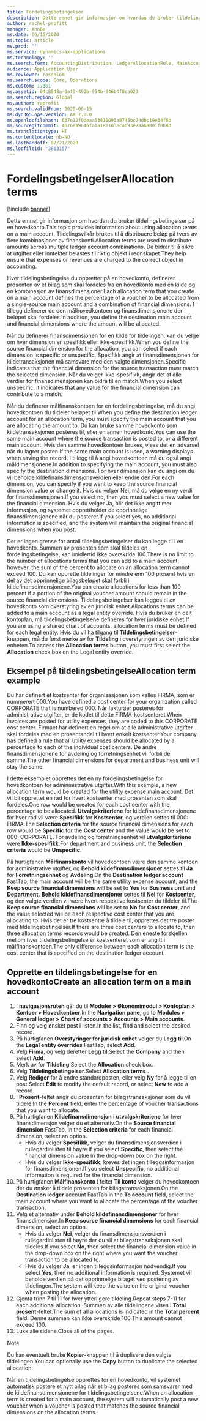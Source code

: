 ```yaml
---
title: Fordelingsbetingelser
description: Dette emnet gir informasjon om hvordan du bruker tildelingsbetingelser på en hovedkonto.
author: rachel-profitt
manager: AnnBe
ms.date: 06/15/2020
ms.topic: article
ms.prod: ''
ms.service: dynamics-ax-applications
ms.technology: ''
ms.search.form: AccountingDistribution, LedgerAllocationRule, MainAccount, AllocationTerms
audience: Application User
ms.reviewer: roschlom
ms.search.scope: Core, Operations
ms.custom: 17361
ms.assetid: 04c8548a-0af9-492b-954b-946b4f8ca023
ms.search.region: Global
ms.author: raprofit
ms.search.validFrom: 2020-06-15
ms.dyn365.ops.version: AX 7.0.0
ms.openlocfilehash: 637e12f0deaa53811093a8745bc74dbc19e34f6b
ms.sourcegitcommit: 4676ea9646fa1a182103ecab93e78a69001f0b8d
ms.translationtype: HT
ms.contentlocale: nb-NO
ms.lasthandoff: 07/21/2020
ms.locfileid: "3613157"
---
```

# <a name="allocation-terms"></a><span data-ttu-id="dda9b-103">Fordelingsbetingelser</span><span class="sxs-lookup"><span data-stu-id="dda9b-103">Allocation terms</span></span>

[!include [banner](../includes/banner.md)]

<span data-ttu-id="dda9b-104">Dette emnet gir informasjon om hvordan du bruker tildelingsbetingelser på en hovedkonto.</span><span class="sxs-lookup"><span data-stu-id="dda9b-104">This topic provides information about using allocation terms on a main account.</span></span> <span data-ttu-id="dda9b-105">Tildelingsvilkår brukes til å distribuere beløp på tvers av flere kombinasjoner av finanskonti.</span><span class="sxs-lookup"><span data-stu-id="dda9b-105">Allocation terms are used to distribute amounts across multiple ledger account combinations.</span></span> <span data-ttu-id="dda9b-106">De bidrar til å sikre at utgifter eller inntekter belastes til riktig objekt i regnskapet.</span><span class="sxs-lookup"><span data-stu-id="dda9b-106">They help ensure that expenses or revenues are charged to the correct object in accounting.</span></span>

<span data-ttu-id="dda9b-107">Hver tildelingsbetingelse du oppretter på en hovedkonto, definerer prosenten av et bilag som skal fordeles fra en hovedkonto med én kilde og en kombinasjon av finansdimensjoner.</span><span class="sxs-lookup"><span data-stu-id="dda9b-107">Each allocation term that you create on a main account defines the percentage of a voucher to be allocated from a single-source main account and a combination of financial dimensions.</span></span> <span data-ttu-id="dda9b-108">I tillegg definerer du den målhovedkontoen og finansdimensjonene der beløpet skal fordeles.</span><span class="sxs-lookup"><span data-stu-id="dda9b-108">In addition, you define the destination main account and financial dimensions where the amount will be allocated.</span></span> 

<span data-ttu-id="dda9b-109">Når du definerer finansdimensjonen for en kilde for tildelingen, kan du velge om hver dimensjon er spesifikk eller ikke-spesifikk.</span><span class="sxs-lookup"><span data-stu-id="dda9b-109">When you define the source financial dimension for the allocation, you can select if each dimension is specific or unspecific.</span></span> <span data-ttu-id="dda9b-110">Spesifikk angir at finansdimensjonen for kildetransaksjonen må samsvare med den valgte dimensjonen.</span><span class="sxs-lookup"><span data-stu-id="dda9b-110">Specific indicates that the financial dimension for the source transaction must match the selected dimension.</span></span> <span data-ttu-id="dda9b-111">Når du velger ikke-spesifikk, angir det at alle verdier for finansdimensjonen kan bidra til en match.</span><span class="sxs-lookup"><span data-stu-id="dda9b-111">When you select unspecific, it indicates that any value for the financial dimension can contribute to a match.</span></span>

<span data-ttu-id="dda9b-112">Når du definerer målfinanskontoen for en fordelingsbetingelse, må du angi hovedkontoen du tildeler beløpet til.</span><span class="sxs-lookup"><span data-stu-id="dda9b-112">When you define the destination ledger account for an allocation term, you must specify the main account that you are allocating the amount to.</span></span> <span data-ttu-id="dda9b-113">Du kan bruke samme hovedkonto som kildetransaksjonen posteres til, eller en annen hovedkonto.</span><span class="sxs-lookup"><span data-stu-id="dda9b-113">You can use the same main account where the source transaction is posted to, or a different main account.</span></span> <span data-ttu-id="dda9b-114">Hvis den samme hovedkontoen brukes, vises det en advarsel når du lagrer posten.</span><span class="sxs-lookup"><span data-stu-id="dda9b-114">If the same main account is used, a warning displays when saving the record.</span></span> <span data-ttu-id="dda9b-115">I tillegg til å angi hovedkontoen må du også angi måldimensjonene.</span><span class="sxs-lookup"><span data-stu-id="dda9b-115">In addition to specifying the main account, you must also specify the destination dimensions.</span></span> <span data-ttu-id="dda9b-116">For hver dimensjon kan du angi om du vil beholde kildefinansdimensjonsverdien eller endre den.</span><span class="sxs-lookup"><span data-stu-id="dda9b-116">For each dimension, you can specify if you want to keep the source financial dimension value or change it.</span></span> <span data-ttu-id="dda9b-117">Hvis du velger Nei, må du velge en ny verdi for finansdimensjonen.</span><span class="sxs-lookup"><span data-stu-id="dda9b-117">If you select no, then you must select a new value for the financial dimension.</span></span> <span data-ttu-id="dda9b-118">Hvis du velger Ja, blir det ikke angitt mer informasjon, og systemet opprettholder de opprinnelige finansdimensjonene når du posterer.</span><span class="sxs-lookup"><span data-stu-id="dda9b-118">If you select yes, no additional information is specified, and the system will maintain the original financial dimensions when you post.</span></span>

<span data-ttu-id="dda9b-119">Det er ingen grense for antall tildelingsbetingelser du kan legge til i en hovedkonto. Summen av prosenten som skal tildeles en fordelingsbetingelse, kan imidlertid ikke overskride 100.</span><span class="sxs-lookup"><span data-stu-id="dda9b-119">There is no limit to the number of allocations terms that you can add to a main account; however, the sum of the percent to allocate on an allocation term cannot exceed 100.</span></span> <span data-ttu-id="dda9b-120">Du kan opprette tildelinger for mindre enn 100 prosent hvis en del av det opprinnelige bilagsbeløpet skal forbli i kildefinansdimensjonene.</span><span class="sxs-lookup"><span data-stu-id="dda9b-120">You can create allocations for less than 100 percent if a portion of the original voucher amount should remain in the source financial dimensions.</span></span> <span data-ttu-id="dda9b-121">Tildelingsbetingelser kan legges til en hovedkonto som overstyring av en juridisk enhet.</span><span class="sxs-lookup"><span data-stu-id="dda9b-121">Allocations terms can be added to a main account as a legal entity override.</span></span> <span data-ttu-id="dda9b-122">Hvis du bruker en delt kontoplan, må tildelingsbetingelsene defineres for hver juridiske enhet.</span><span class="sxs-lookup"><span data-stu-id="dda9b-122">If you are using a shared chart of accounts, allocation terms must be defined for each legal entity.</span></span> <span data-ttu-id="dda9b-123">Hvis du vil ha tilgang til **Tildelingsbetingelser**-knappen, må du først merke av for **Tildeling** i overstyringen av den juridiske enheten.</span><span class="sxs-lookup"><span data-stu-id="dda9b-123">To access the **Allocation terms** button, you must first select the **Allocation** check box on the Legal entity override.</span></span>

## <a name="allocation-term-example"></a><span data-ttu-id="dda9b-124">Eksempel på tildelingsbetingelse</span><span class="sxs-lookup"><span data-stu-id="dda9b-124">Allocation term example</span></span>
<span data-ttu-id="dda9b-125">Du har definert et kostsenter for organisasjonen som kalles FIRMA, som er nummerert 000.</span><span class="sxs-lookup"><span data-stu-id="dda9b-125">You have defined a cost center for your organization called CORPORATE that is numbered 000.</span></span> <span data-ttu-id="dda9b-126">Når fakturaer posteres for administrative utgifter, er de kodet til dette FIRMA-kostsenteret.</span><span class="sxs-lookup"><span data-stu-id="dda9b-126">When invoices are posted for utility expenses, they are coded to this CORPORATE cost center.</span></span> <span data-ttu-id="dda9b-127">Firmaet har definert en regel om at alle administrative utgifter skal fordeles med en prosentandel til hvert enkelt kostsenter.</span><span class="sxs-lookup"><span data-stu-id="dda9b-127">Your company has defined a rule that all utility expenses should be allocated by a percentage to each of the individual cost centers.</span></span> <span data-ttu-id="dda9b-128">De andre finansdimensjonene for avdeling og forretningsenhet vil forbli de samme.</span><span class="sxs-lookup"><span data-stu-id="dda9b-128">The other financial dimensions for department and business unit will stay the same.</span></span>

<span data-ttu-id="dda9b-129">I dette eksemplet opprettes det en ny fordelingsbetingelse for hovedkontoen for adminmistrative utgifter.</span><span class="sxs-lookup"><span data-stu-id="dda9b-129">With this example, a new allocation term would be created for the utility expense main account.</span></span> <span data-ttu-id="dda9b-130">Det vil bli opprettet en rad for hvert kostsenter med prosenten som skal fordeles.</span><span class="sxs-lookup"><span data-stu-id="dda9b-130">One row would be created for each cost center with the percentage to be allocated.</span></span> <span data-ttu-id="dda9b-131">**Utvalgskriteriene** for kildefinansdimensjonene for hver rad vil være **Spesifikk** for **Kostsenter**, og verdien settes til 000: FIRMA.</span><span class="sxs-lookup"><span data-stu-id="dda9b-131">The **Selection criteria** for the source financial dimensions for each row would be **Specific** for the **Cost center** and the value would be set to 000: CORPORATE.</span></span> <span data-ttu-id="dda9b-132">For avdeling og forretningsenhet vil **utvalgskriteriene** være **Ikke-spesifikk**.</span><span class="sxs-lookup"><span data-stu-id="dda9b-132">For department and business unit, the **Selection criteria** would be **Unspecific**.</span></span>

<span data-ttu-id="dda9b-133">På hurtigfanen **Målfinanskonto** vil hovedkontoen være den samme kontoen for administrative utgifter, og **Behold kildefinansdimensjoner** settes til **Ja** for **Forretningsenhet** og **Avdeling**.</span><span class="sxs-lookup"><span data-stu-id="dda9b-133">On the **Destination ledger account** FastTab, the main account will be the same utility expense account, and the **Keep source financial dimensions** will be set to **Yes** for **Business unit** and **Department.**</span></span> <span data-ttu-id="dda9b-134">**Behold kildefinansdimensjoner** settes til **Nei** for **Kostsenter**, og den valgte verdien vil være hvert respektive kostsenter du tildeler til.</span><span class="sxs-lookup"><span data-stu-id="dda9b-134">The **Keep source financial dimensions** will be set to **No** for **Cost center**, and the value selected will be each respective cost center that you are allocating to.</span></span> <span data-ttu-id="dda9b-135">Hvis det er tre kostsentre å tildele til, opprettes det tre poster med tildelingsbetingelser.</span><span class="sxs-lookup"><span data-stu-id="dda9b-135">If there are three cost centers to allocate to, then three allocation terms records would be created.</span></span> <span data-ttu-id="dda9b-136">Den eneste forskjellen mellom hver tildelingsbetingelse er kostsenteret som er angitt i målfinanskontoen.</span><span class="sxs-lookup"><span data-stu-id="dda9b-136">The only difference between each allocation term is the cost center that is specified on the destination ledger account.</span></span>

## <a name="create-an-allocation-term-on-a-main-account"></a><span data-ttu-id="dda9b-137">Opprette en tildelingsbetingelse for en hovedkonto</span><span class="sxs-lookup"><span data-stu-id="dda9b-137">Create an allocation term on a main account</span></span>

1. <span data-ttu-id="dda9b-138">I **navigasjonsruten** går du til **Moduler > Økonomimodul > Kontoplan > Kontoer > Hovedkontoer**.</span><span class="sxs-lookup"><span data-stu-id="dda9b-138">In the **Navigation pane**, go to **Modules > General ledger > Chart of accounts > Accounts > Main accounts**.</span></span>
2. <span data-ttu-id="dda9b-139">Finn og velg ønsket post i listen.</span><span class="sxs-lookup"><span data-stu-id="dda9b-139">In the list, find and select the desired record.</span></span>
3. <span data-ttu-id="dda9b-140">På hurtigfanen **Overstyringer for juridisk enhet** velger du **Legg til**.</span><span class="sxs-lookup"><span data-stu-id="dda9b-140">On the **Legal entity overrides** FastTab, select **Add**.</span></span>
4. <span data-ttu-id="dda9b-141">Velg **Firma**, og velg deretter **Legg til**.</span><span class="sxs-lookup"><span data-stu-id="dda9b-141">Select the **Company** and then select **Add**.</span></span>
5. <span data-ttu-id="dda9b-142">Merk av for **Tildeling**.</span><span class="sxs-lookup"><span data-stu-id="dda9b-142">Select the **Allocation** check box.</span></span>
6. <span data-ttu-id="dda9b-143">Velg **Tildelingsbetingelser**.</span><span class="sxs-lookup"><span data-stu-id="dda9b-143">Select **Allocation terms** .</span></span>
7. <span data-ttu-id="dda9b-144">Velg **Rediger** for å endre standardposten, eller velg **Ny** for å legge til en post.</span><span class="sxs-lookup"><span data-stu-id="dda9b-144">Select **Edit** to modify the default record, or select **New** to add a record.</span></span>
8. <span data-ttu-id="dda9b-145">I **Prosent**-feltet angir du prosenten for bilagstransaksjoner som du vil tildele.</span><span class="sxs-lookup"><span data-stu-id="dda9b-145">In the **Percent** field, enter the percentage of voucher transactions that you want to allocate.</span></span>
9. <span data-ttu-id="dda9b-146">På hurtigfanen **Kildefinansdimensjon** i **utvalgskriteriene** for hver finansdimensjon velger du et alternativ.</span><span class="sxs-lookup"><span data-stu-id="dda9b-146">On the **Source financial dimension** FastTab, in the **Selection criteria** for each financial dimension, select an option.</span></span>
    - <span data-ttu-id="dda9b-147">Hvis du velger **Spesifikk**, velger du finansdimensjonsverdien i rullegardinlisten til høyre.</span><span class="sxs-lookup"><span data-stu-id="dda9b-147">If you select **Specific**, then select the financial dimension value in the drop-down box on the right.</span></span>
    - <span data-ttu-id="dda9b-148">Hvis du velger **Ikke-spesifikk**, kreves det ingen tilleggsinformasjon for finansdimensjonen.</span><span class="sxs-lookup"><span data-stu-id="dda9b-148">If you select **Unspecific**, no additional information is required for the financial dimension.</span></span>
10. <span data-ttu-id="dda9b-149">På hurtigfanen **Målfinanskonto** i feltet **Til konto** velger du hovedkontoen der du ønsker å tildele prosenten for bilagstransaksjonen.</span><span class="sxs-lookup"><span data-stu-id="dda9b-149">On the **Destination ledger** account FastTab in the **To account** field, select the main account where you want to allocate the percentage of the voucher transaction.</span></span>
11. <span data-ttu-id="dda9b-150">Velg et alternativ under **Behold kildefinansdimensjoner** for hver finansdimensjon.</span><span class="sxs-lookup"><span data-stu-id="dda9b-150">In **Keep source financial dimensions** for each financial dimension, select an option.</span></span>
    - <span data-ttu-id="dda9b-151">Hvis du velger **Nei**, velger du finansdimensjonsverdien i rullegardinlisten til høyre der du vil at bilagstransaksjonen skal tildeles.</span><span class="sxs-lookup"><span data-stu-id="dda9b-151">If you select **No**, then select the financial dimension value in the drop-down box on the right where you want the voucher transaction to be allocated to.</span></span>
    - <span data-ttu-id="dda9b-152">Hvis du velger **Ja**, er ingen tilleggsinformasjon nødvendig.</span><span class="sxs-lookup"><span data-stu-id="dda9b-152">If you select **Yes**, then no additional information is required.</span></span> <span data-ttu-id="dda9b-153">Systemet vil beholde verdien på det opprinnelige bilaget ved postering av tildelingen.</span><span class="sxs-lookup"><span data-stu-id="dda9b-153">The system will keep the value on the original voucher when posting the allocation.</span></span>
12. <span data-ttu-id="dda9b-154">Gjenta trinn 7 til 11 for hver ytterligere tildeling.</span><span class="sxs-lookup"><span data-stu-id="dda9b-154">Repeat steps 7-11 for each additional allocation.</span></span> <span data-ttu-id="dda9b-155">Summen av alle tildelingene vises i **Total prosent**-feltet.</span><span class="sxs-lookup"><span data-stu-id="dda9b-155">The sum of all allocations is indicated in the **Total percent** field.</span></span> <span data-ttu-id="dda9b-156">Denne summen kan ikke overskride 100.</span><span class="sxs-lookup"><span data-stu-id="dda9b-156">This amount cannot exceed 100.</span></span>
13. <span data-ttu-id="dda9b-157">Lukk alle sidene.</span><span class="sxs-lookup"><span data-stu-id="dda9b-157">Close all of the pages.</span></span>

>[!NOTE] 
> <span data-ttu-id="dda9b-158">Du kan eventuelt bruke **Kopier**-knappen til å duplisere den valgte tildelingen.</span><span class="sxs-lookup"><span data-stu-id="dda9b-158">You can optionally use the **Copy** button to duplicate the selected allocation.</span></span>

<span data-ttu-id="dda9b-159">Når en tildelingsbetingelse opprettes for en hovedkonto, vil systemet automatisk postere et nytt bilag når et bilag posteres som samsvarer med de kildefinansdimensjonene for tildelingsbetingelsene.</span><span class="sxs-lookup"><span data-stu-id="dda9b-159">When an allocation term is created for a main account, the system will automatically post a new voucher when a voucher is posted that matches the source financial dimensions on the allocation terms.</span></span>

